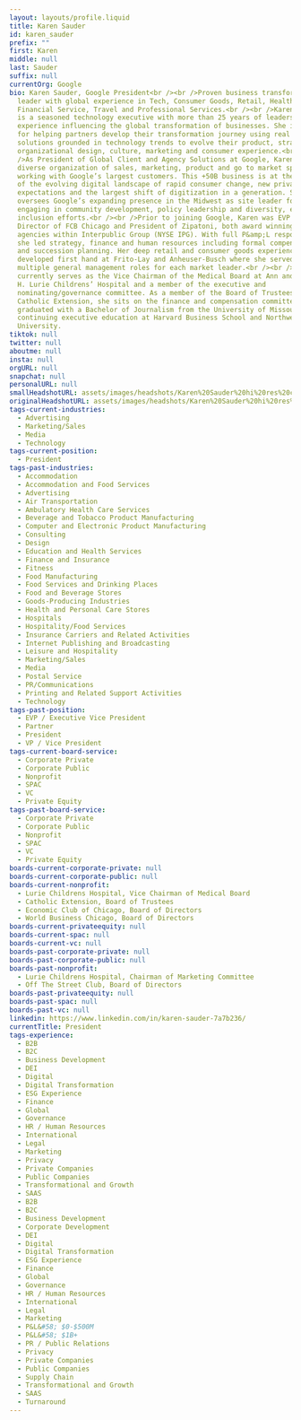 ```yaml
---
layout: layouts/profile.liquid
title: Karen Sauder
id: karen_sauder
prefix: ""
first: Karen
middle: null
last: Sauder
suffix: null
currentOrg: Google
bio: Karen Sauder, Google President<br /><br />Proven business transformation
  leader with global experience in Tech, Consumer Goods, Retail, Healthcare,
  Financial Service, Travel and Professional Services.<br /><br />Karen Sauder
  is a seasoned technology executive with more than 25 years of leadership
  experience influencing the global transformation of businesses. She is known
  for helping partners develop their transformation journey using real world
  solutions grounded in technology trends to evolve their product, strategy,
  organizational design, culture, marketing and consumer experience.<br /><br
  />As President of Global Client and Agency Solutions at Google, Karen leads a
  diverse organization of sales, marketing, product and go to market specialists
  working with Google’s largest customers. This +50B business is at the center
  of the evolving digital landscape of rapid consumer change, new privacy
  expectations and the largest shift of digitization in a generation. She also
  oversees Google’s expanding presence in the Midwest as site leader for Chicago
  engaging in community development, policy leadership and diversity, equity and
  inclusion efforts.<br /><br />Prior to joining Google, Karen was EVP Managing
  Director of FCB Chicago and President of Zipatoni, both award winning creative
  agencies within Interpublic Group (NYSE IPG). With full P&amp;L responsibility
  she led strategy, finance and human resources including formal compensation
  and succession planning. Her deep retail and consumer goods experience was
  developed first hand at Frito-Lay and Anheuser-Busch where she served in
  multiple general management roles for each market leader.<br /><br />Karen
  currently serves as the Vice Chairman of the Medical Board at Ann and Robert
  H. Lurie Childrens’ Hospital and a member of the executive and
  nominating/governance committee. As a member of the Board of Trustees of
  Catholic Extension, she sits on the finance and compensation committee. She
  graduated with a Bachelor of Journalism from the University of Missouri with
  continuing executive education at Harvard Business School and Northwestern
  University.
tiktok: null
twitter: null
aboutme: null
insta: null
orgURL: null
snapchat: null
personalURL: null
smallHeadshotURL: assets/images/headshots/Karen%20Sauder%20hi%20res%20color%20%282%29_converted_scaled.avif
originalHeadshotURL: assets/images/headshots/Karen%20Sauder%20hi%20res%20color%20%282%29_converted_scaled.avif
tags-current-industries:
  - Advertising
  - Marketing/Sales
  - Media
  - Technology
tags-current-position:
  - President
tags-past-industries:
  - Accommodation
  - Accommodation and Food Services
  - Advertising
  - Air Transportation
  - Ambulatory Health Care Services
  - Beverage and Tobacco Product Manufacturing
  - Computer and Electronic Product Manufacturing
  - Consulting
  - Design
  - Education and Health Services
  - Finance and Insurance
  - Fitness
  - Food Manufacturing
  - Food Services and Drinking Places
  - Food and Beverage Stores
  - Goods-Producing Industries
  - Health and Personal Care Stores
  - Hospitals
  - Hospitality/Food Services
  - Insurance Carriers and Related Activities
  - Internet Publishing and Broadcasting
  - Leisure and Hospitality
  - Marketing/Sales
  - Media
  - Postal Service
  - PR/Communications
  - Printing and Related Support Activities
  - Technology
tags-past-position:
  - EVP / Executive Vice President
  - Partner
  - President
  - VP / Vice President
tags-current-board-service:
  - Corporate Private
  - Corporate Public
  - Nonprofit
  - SPAC
  - VC
  - Private Equity
tags-past-board-service:
  - Corporate Private
  - Corporate Public
  - Nonprofit
  - SPAC
  - VC
  - Private Equity
boards-current-corporate-private: null
boards-current-corporate-public: null
boards-current-nonprofit:
  - Lurie Childrens Hospital, Vice Chairman of Medical Board
  - Catholic Extension, Board of Trustees
  - Economic Club of Chicago, Board of Directors
  - World Business Chicago, Board of Directors
boards-current-privateequity: null
boards-current-spac: null
boards-current-vc: null
boards-past-corporate-private: null
boards-past-corporate-public: null
boards-past-nonprofit:
  - Lurie Childrens Hospital, Chairman of Marketing Committee
  - Off The Street Club, Board of Directors
boards-past-privateequity: null
boards-past-spac: null
boards-past-vc: null
linkedin: https://www.linkedin.com/in/karen-sauder-7a7b236/
currentTitle: President
tags-experience:
  - B2B
  - B2C
  - Business Development
  - DEI
  - Digital
  - Digital Transformation
  - ESG Experience
  - Finance
  - Global
  - Governance
  - HR / Human Resources
  - International
  - Legal
  - Marketing
  - Privacy
  - Private Companies
  - Public Companies
  - Transformational and Growth
  - SAAS
  - B2B
  - B2C
  - Business Development
  - Corporate Development
  - DEI
  - Digital
  - Digital Transformation
  - ESG Experience
  - Finance
  - Global
  - Governance
  - HR / Human Resources
  - International
  - Legal
  - Marketing
  - P&L&#58; $0-$500M
  - P&L&#58; $1B+
  - PR / Public Relations
  - Privacy
  - Private Companies
  - Public Companies
  - Supply Chain
  - Transformational and Growth
  - SAAS
  - Turnaround
---
```

